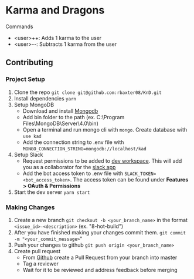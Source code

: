 # Karma and Dragons
Commands
* \<user\>++: Adds 1 karma to the user
* \<user\>--: Subtracts 1 karma from the user

## Contributing
### Project Setup
1. Clone the repo `git clone git@github.com:rbaxter08/KnD.git`
1. Install dependencies `yarn`
1. Setup MongoDB
    * Download and install [Mongodb](https://www.mongodb.com/download-center/community)
    * Add bin folder to the path (ex. C:\Program Files\MongoDB\Server\4.0\bin)
    * Open a terminal and run mongo cli with `mongo`. Create database with `use kad`
    * Add the connection string to .env file with `MONGO_CONNECTION_STRING=mongodb://localhost/kad`
1. Setup Slack
    * Request permissions to be added to [dev workspace](https://karmaanddragons.slack.com). This will add you as a collaborator for the [slack app](https://api.slack.com/apps/AF6MPM22U)
    * Add the bot access token to .env file with `SLACK_TOKEN=<bot_access_token>`. The access token can be found under **Features > OAuth & Permissions**
1. Start the dev server `yarn start`

### Making Changes
1. Create a new branch
`git checkout -b <your_branch_name>` in the format `<issue_id>-<description>` (ex. "8-hot-build")
1. After you have finished making your changes commit them.
`git commit -m "<your_commit_message>`"
1. Push your changes to github
`git push origin <your_branch_name>`
1. Create pull request 
    * From [Github](https://github.com/rbaxter08/KnD/pulls) create a Pull Request from your branch into master
    * Tag a reviewer
    * Wait for it to be reviewed and address feedback before merging
